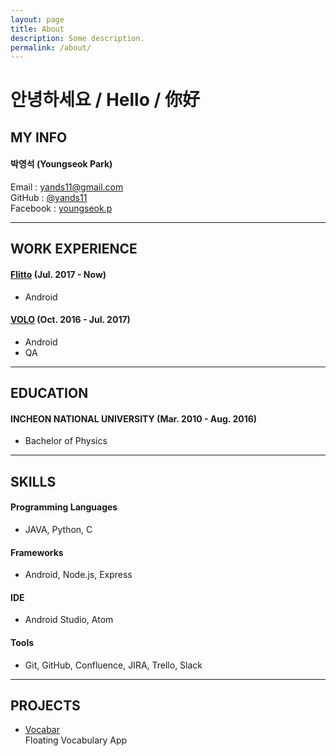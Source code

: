 ```yaml
---
layout: page
title: About
description: Some description.
permalink: /about/
---
```


# 안녕하세요 / Hello / 你好  

## MY INFO  

#### 박영석 (Youngseok Park)  
Email : yands11@gmail.com  
GitHub : [@yands11](https://github.com/yands11)  
Facebook : [youngseok.p](https://www.facebook.com/youngseok.p)  

-----

## WORK EXPERIENCE  

#### [Flitto](https://www.flitto.com/) (Jul. 2017 - Now)  
  * Android  

#### [VOLO](https://withvolo.com/) (Oct. 2016 - Jul. 2017)  
  * Android  
  * QA    

-----

## EDUCATION  

#### INCHEON NATIONAL UNIVERSITY (Mar. 2010 - Aug. 2016)  
  * Bachelor of Physics

-----

## SKILLS  

#### Programming Languages
  * JAVA, Python, C  

#### Frameworks
  * Android, Node.js, Express  

#### IDE
  * Android Studio, Atom  

#### Tools
  * Git, GitHub, Confluence, JIRA, Trello, Slack  

-----

## PROJECTS  
  * [Vocabar](https://github.com/yands11/Vocabar)  
  Floating Vocabulary App
